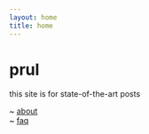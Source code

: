 ```yaml
---
layout: home
title: home
---
```


# prul

this site is for state-of-the-art posts

~ [about](/about)  
~ [faq](/faq)
